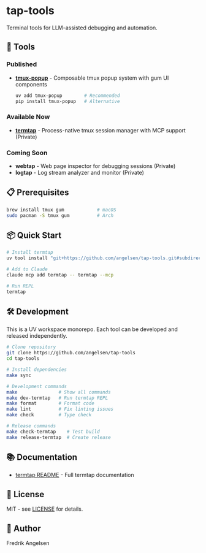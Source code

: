 # tap-tools

Terminal tools for LLM-assisted debugging and automation.

## 🔧 Tools

### Published
- **[tmux-popup](packages/tmux-popup)** - Composable tmux popup system with gum UI components
  ```bash
  uv add tmux-popup        # Recommended
  pip install tmux-popup   # Alternative
  ```

### Available Now
- **[termtap](packages/termtap)** - Process-native tmux session manager with MCP support (Private)

### Coming Soon
- **webtap** - Web page inspector for debugging sessions (Private)
- **logtap** - Log stream analyzer and monitor (Private)

## 📋 Prerequisites

```bash
brew install tmux gum            # macOS
sudo pacman -S tmux gum          # Arch
```

## 📦 Quick Start

```bash
# Install termtap
uv tool install "git+https://github.com/angelsen/tap-tools.git#subdirectory=packages/termtap"

# Add to Claude
claude mcp add termtap -- termtap --mcp

# Run REPL
termtap
```

## 🛠️ Development

This is a UV workspace monorepo. Each tool can be developed and released independently.

```bash
# Clone repository
git clone https://github.com/angelsen/tap-tools
cd tap-tools

# Install dependencies
make sync

# Development commands
make               # Show all commands
make dev-termtap   # Run termtap REPL
make format        # Format code
make lint          # Fix linting issues
make check         # Type check

# Release commands
make check-termtap    # Test build
make release-termtap  # Create release
```

## 📚 Documentation

- [termtap README](packages/termtap/README.md) - Full termtap documentation

## 📄 License

MIT - see [LICENSE](LICENSE) for details.

## 👤 Author

Fredrik Angelsen